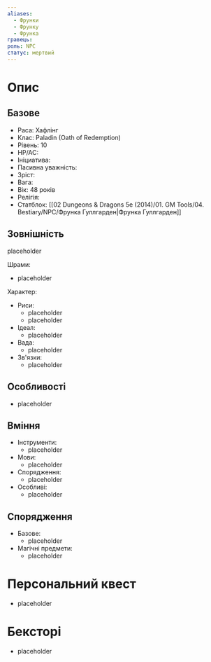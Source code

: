 ```yaml
---
aliases:
  - Фрунки
  - Фрунку
  - Фрунка
гравець: 
роль: NPC
статус: мертвий
---
```


# Опис

## Базове

- Раса: Хафлінг
- Клас: Paladin (Oath of Redemption)
- Рівень: 10
- HP/AC: 
- Ініциатива:
- Пасивна уважність: 
- Зріст: 
- Вага: 
- Вік: 48 років
- Релігія: 
- Статблок: [[02 Dungeons & Dragons 5e (2014)/01. GM Tools/04. Bestiary/NPC/Фрунка Гуллгарден|Фрунка Гуллгарден]]

## Зовнішність

placeholder

Шрами:
- placeholder

Характер:
- Риси:
	- placeholder
	- placeholder
- Ідеал:
	- placeholder
- Вада:
	- placeholder
- Зв'язки:
	- placeholder

## Особливості

- placeholder

## Вміння

- Інструменти:
	- placeholder
- Мови:
	- placeholder
- Спорядження:
	- placeholder
- Особливі:
	- placeholder

## Спорядження

- Базове:
	- placeholder
- Магічні предмети:
	- placeholder

# Персональний квест

- placeholder

# Бексторі

- placeholder
